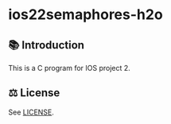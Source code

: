 # ios22semaphores-h2o

## 📚 Introduction

This is a C program for IOS project 2.

## ⚖️ License

See [LICENSE](LICENSE).

